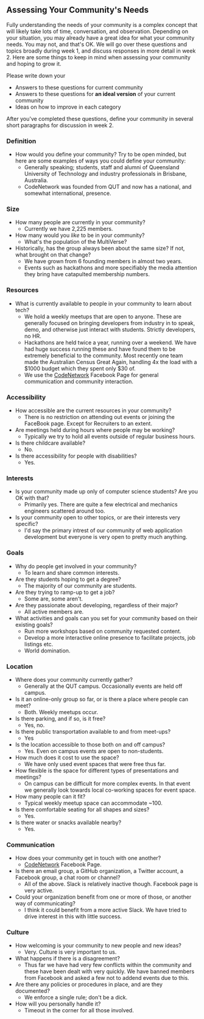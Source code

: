 ## Assessing Your Community's Needs

Fully understanding the needs of your community is a complex concept that will likely take lots of time, conversation, and observation.  Depending on your situation, you may already have a great idea for what your community needs. You may not, and that's OK. We will go over these questions and topics broadly during week 1, and discuss responses in more detail in week 2. Here are some things to keep in mind when assessing your community and hoping to grow it.

Please write down your
- Answers to these questions for current community
- Answers to these questions for **an ideal version** of your current community
- Ideas on how to improve in each category

After you've completed these questions, define your community in several short paragraphs for discussion in week 2.

### Definition
- How would you define your community? Try to be open minded, but here are some examples of ways you could define your community:
  - Generally speaking; students, staff and alumni of Queensland University of Technology and industry professionals in Brisbane, Australia.
  - CodeNetwork was founded from QUT and now has a national, and somewhat international, presence.

### Size
- How many people are currently in your community?
  - Currently we have 2,225 members.
- How many would you _like_ to be in your community?
  - What's the population of the MultiVerse?
- Historically, has the group always been about the same size? If not, what brought on that change?
  - We have grown from 6 founding members in almost two years.
  - Events such as hackathons and more specifiably the media attention they bring have catapulted membership numbers.

### Resources
- What is currently available to people in your community to learn about tech?
  - We hold a weekly meetups that are open to anyone.
  These are generally focused on bringing developers from industry in to speak, demo,
  and otherwise just interact with students. Strictly developers, no HR.
  - Hackathons are held twice a year, running over a weekend.
  We have had huge success running these and have found them to be extremely beneficial to the community.
  Most recently one team made the Australian Census Great Again, handling 4x the load with a $1000 budget
  which they spent only $30 of.
  - We use the [CodeNetwork](facebook.com/groups/WeCodeAlot/) Facebook Page for general communication and community interaction. 

### Accessibility
- How accessible are the current resources in your community?
  - There is no restriction on attending out events or joining the FaceBook page. Except for Recruiters to an extent.
- Are meetings held during hours where people may be working?
  - Typically we try to hold all events outside of regular business hours.
- Is there childcare available?
  - No.
- Is there accessibility for people with disabilities?
  - Yes.

### Interests
- Is your community made up only of computer science students? Are you OK with that?
  - Primarily yes. There are quite a few electrical and mechanics engineers scattered around too.
- Is your community open to other topics, or are their interests very specific?
  - I'd say the primary intrest of our community of web application development
  but everyone is very open to pretty much anything.

### Goals
- Why do people get involved in your community?
  - To learn and share common interests.
- Are they students hoping to get a degree?
  - The majority of our community are students.
- Are they trying to ramp-up to get a job?
  - Some are, some aren't.
- Are they passionate about developing, regardless of their major?
  - All active members are.
- What activities and goals can you set for your community based on their existing goals?
  - Run more workshops based on community requested content.
  - Develop a more interactive online presence to facilitate projects, job listings etc.
  - World domination.

### Location
- Where does your community currently gather?
  - Generally at the QUT campus. Occasionally events are held off campus.
- Is it an online-only group so far, or is there a place where people can meet?
  - Both. Weekly meetups occur.
- Is there parking, and if so, is it free?
  - Yes, no.
- Is there public transportation available to and from meet-ups?
  - Yes
- Is the location accessible to those both on and off campus?
  - Yes. Even on campus events are open to non-students.
- How much does it cost to use the space?
  - We have only used event spaces that were free thus far.
- How flexible is the space for different types of presentations and meetings?
  - On campus can be difficult for more complex events.
  In that event we generally look towards local co-working spaces for event space.
- How many people can it fit?
  - Typical weekly meetup space can accommodate ~100.
- Is there comfortable seating for all shapes and sizes?
  - Yes.
- Is there water or snacks available nearby?
  - Yes.

### Communication
- How does your community get in touch with one another?
  - [CodeNetwork](facebook.com/groups/WeCodeAlot/) Facebook Page.
- Is there an email group, a GitHub organization, a Twitter account, a Facebook group, a chat room or channel?
  - All of the above. Slack is relatively inactive though. Facebook page is very active.
- Could your organization benefit from one or more of those, or another way of communicating?
  - I think it could benefit from a more active Slack. We have tried to drive interest in this with little success.

### Culture
- How welcoming is your community to new people and new ideas?
  - Very. Culture is very important to us.
- What happens if there is a disagreement?
  - Thus far we have had very few conflicts within the community and these have been dealt with very quickly.
  We have banned members from Facebook and asked a few not to addend events due to this.
- Are there any policies or procedures in place, and are they documented?
  - We enforce a single rule; don't be a dick.
- How will you personally handle it?
  - Timeout in the corner for all those involved.
